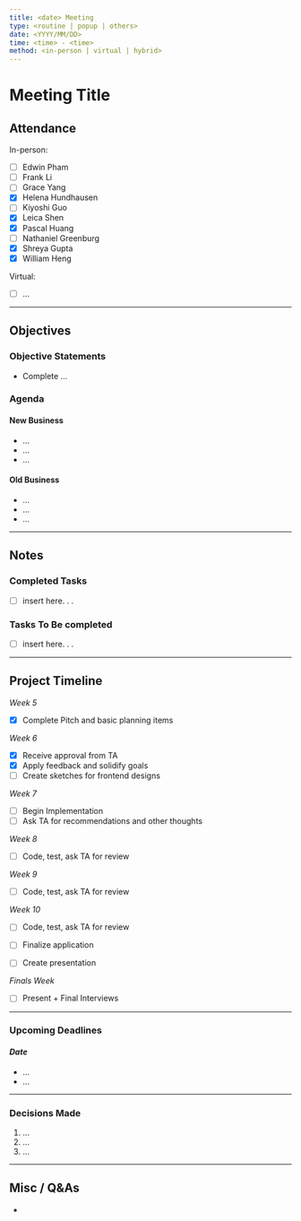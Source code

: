 ```yaml
---
title: <date> Meeting
type: <routine | popup | others>
date: <YYYY/MM/DD>
time: <time> - <time>
method: <in-person | virtual | hybrid>
---
```


# Meeting Title 

## Attendance

In-person:

- [ ] Edwin Pham 
- [ ] Frank Li 
- [ ] Grace Yang 
- [X] Helena Hundhausen 
- [ ] Kiyoshi Guo 
- [X] Leica Shen
- [X] Pascal Huang 
- [ ] Nathaniel Greenburg 
- [X] Shreya Gupta 
- [X] William Heng 

Virtual:

- [ ] ...

--- 

## Objectives

### Objective Statements

- Complete ...

### Agenda
#### New Business
- ...
- ...
- ...

#### Old Business
- ...
- ...
- ...

--- 

## Notes

### Completed Tasks
- [ ] insert here. . .

### Tasks To Be completed 
- [ ] insert here. . . 
---

## Project Timeline
*Week 5*		
- [X] Complete Pitch and basic planning items

*Week 6* 
- [X] Receive approval from TA
- [X] Apply feedback and solidify goals
- [ ] Create sketches for frontend designs

*Week 7*
- [ ] Begin Implementation 
- [ ] Ask TA for recommendations and other thoughts

*Week 8*
- [ ] Code, test, ask TA for review

*Week 9*
- [ ] Code, test, ask TA for review

*Week 10*
- [ ] Code, test, ask TA for review
- [ ] Finalize application
- [ ] Create presentation


*Finals Week*
- [ ] Present + Final Interviews 
  
---

### Upcoming Deadlines
#### *Date*
- ... 
- ...

---

### Decisions Made
1. ... 
2. ... 
3. ... 
---

## Misc / Q&As
- 
